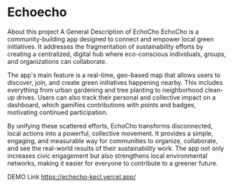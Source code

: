 # Echoecho

About this project
A General Description of EchoCho
EchoCho is a community-building app designed to connect and empower local green initiatives. It addresses the fragmentation of sustainability efforts by creating a centralized, digital hub where eco-conscious individuals, groups, and organizations can collaborate.

The app's main feature is a real-time, geo-based map that allows users to discover, join, and create green initiatives happening nearby. This includes everything from urban gardening and tree planting to neighborhood clean-up drives. Users can also track their personal and collective impact on a dashboard, which gamifies contributions with points and badges, motivating continued participation.

By unifying these scattered efforts, EchoCho transforms disconnected, local actions into a powerful, collective movement. It provides a simple, engaging, and measurable way for communities to organize, collaborate, and see the real-world results of their sustainability work. The app not only increases civic engagement but also strengthens local environmental networks, making it easier for everyone to contribute to a greener future.

DEMO
Link 
https://echecho-kecl.vercel.app/
